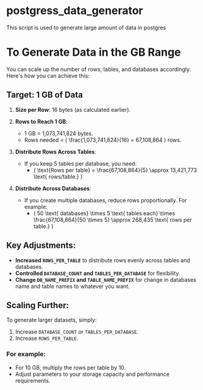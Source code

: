 # postgress_data_generator
This script is used to generate large amount of data in postgres

# To Generate Data in the GB Range

You can scale up the number of rows, tables, and databases accordingly. Here's how you can achieve this:

## Target: 1 GB of Data

1. **Size per Row**: 16 bytes (as calculated earlier).

2. **Rows to Reach 1 GB**:
   - 1 GB = 1,073,741,824 bytes.
   - Rows needed = \( \frac{1,073,741,824}{16} = 67,108,864 \) rows.

3. **Distribute Rows Across Tables**:
   - If you keep 5 tables per database, you need:
     - \( \text{Rows per table} = \frac{67,108,864}{5} \approx 13,421,773 \text{ rows/table.} \)

4. **Distribute Across Databases**:
   - If you create multiple databases, reduce rows proportionally. For example:
     - \( 50 \text{ databases} \times 5 \text{ tables each} \times \frac{67,108,864}{50 \times 5} \approx 268,435 \text{ rows per table.} \)

## Key Adjustments:

- **Increased `ROWS_PER_TABLE`** to distribute rows evenly across tables and databases.
- **Controlled `DATABASE_COUNT` and `TABLES_PER_DATABASE`** for flexibility.
- **Change `DB_NAME_PREFIX` and `TABLE_NAME_PREFIX`** for change in databases name and table names to whatever you want.

## Scaling Further:

To generate larger datasets, simply:

1. Increase `DATABASE_COUNT` or `TABLES_PER_DATABASE`.
2. Increase `ROWS_PER_TABLE`.

### For example:

- For 10 GB, multiply the rows per table by 10.
- Adjust parameters to your storage capacity and performance requirements.
